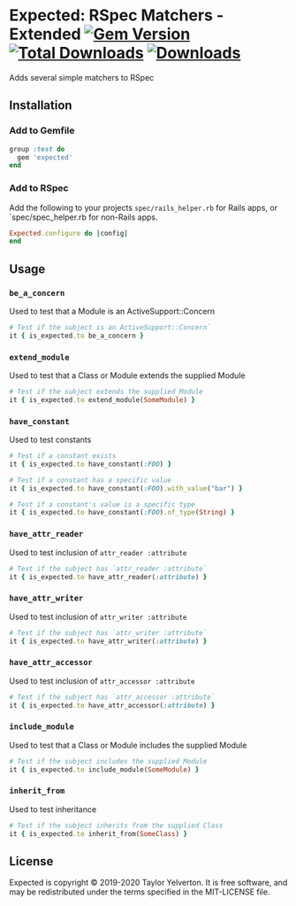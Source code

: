 # Expected: RSpec Matchers - Extended [![Gem Version][version-badge]][rubygems] [![Total Downloads][downloads-total]][rubygems] [![Downloads][downloads-badge]][rubygems]

[version-badge]: https://img.shields.io/gem/v/expected.svg
[rubygems]: https://rubygems.org/gems/expected
[downloads-total]: https://img.shields.io/gem/dt/expected.svg
[downloads-badge]: https://img.shields.io/gem/dtv/expected.svg

Adds several simple matchers to RSpec



## Installation

### Add to Gemfile
```ruby
group :test do
  gem 'expected'
end
```

### Add to RSpec
Add the following to your projects `spec/rails_helper.rb` for Rails apps, or `spec/spec_helper.rb for non-Rails apps.
```ruby
Expected.configure do |config|
end
```





## Usage



### `be_a_concern`
Used to test that a Module is an ActiveSupport::Concern

```ruby
# Test if the subject is an ActiveSupport::Concern`
it { is_expected.to be_a_concern }
```



### `extend_module`
Used to test that a Class or Module extends the supplied Module

```ruby
# Test if the subject extends the supplied Module
it { is_expected.to extend_module(SomeModule) }
```



### `have_constant`
Used to test constants

```ruby
# Test if a constant exists
it { is_expected.to have_constant(:FOO) }

# Test if a constant has a specific value
it { is_expected.to have_constant(:FOO).with_value("bar") }

# Test if a constant's value is a specific type
it { is_expected.to have_constant(:FOO).of_type(String) }
```



### `have_attr_reader`
Used to test inclusion of `attr_reader :attribute`

```ruby
# Test if the subject has `attr_reader :attribute`
it { is_expected.to have_attr_reader(:attribute) }
```



### `have_attr_writer`
Used to test inclusion of `attr_writer :attribute`

```ruby
# Test if the subject has `attr_writer :attribute`
it { is_expected.to have_attr_writer(:attribute) }
```



### `have_attr_accessor`
Used to test inclusion of `attr_accessor :attribute`

```ruby
# Test if the subject has `attr_accessor :attribute`
it { is_expected.to have_attr_accessor(:attribute) }
```



### `include_module`
Used to test that a Class or Module includes the supplied Module

```ruby
# Test if the subject includes the supplied Module
it { is_expected.to include_module(SomeModule) }
```



### `inherit_from`
Used to test inheritance

```ruby
# Test if the subject inherits from the supplied Class
it { is_expected.to inherit_from(SomeClass) }
```



## License
Expected is copyright © 2019-2020 Taylor Yelverton.
It is free software, and may be redistributed under the terms specified in the MIT-LICENSE file.
